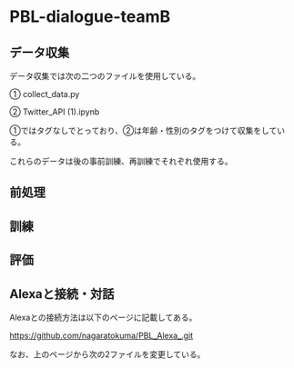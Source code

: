 # PBL-dialogue-teamB 

## データ収集
データ収集では次の二つのファイルを使用している。

① collect_data.py

② Twitter_API (1).ipynb

①ではタグなしでとっており、②は年齢・性別のタグをつけて収集をしている。

これらのデータは後の事前訓練、再訓練でそれぞれ使用する。


## 前処理



## 訓練


## 評価
## Alexaと接続・対話
Alexaとの接続方法は以下のページに記載してある。

https://github.com/nagaratokuma/PBL_Alexa_.git

なお、上のページから次の2ファイルを変更している。

